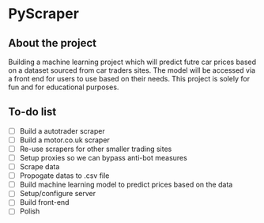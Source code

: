 # PyScraper

## About the project
Building a machine learning project which will predict futre car prices based on a dataset sourced from car traders sites. The model will be accessed via a front end for users to use based on their needs. This project is solely for fun and for educational purposes.
## To-do list
- [ ] Build a autotrader scraper
- [ ] Build a motor.co.uk scraper
- [ ] Re-use scrapers for other smaller trading sites
- [ ] Setup proxies so we can bypass anti-bot measures
- [ ] Scrape data
- [ ] Propogate datas to .csv file
- [ ] Build machine learning model to predict prices based on the data
- [ ] Setup/configure server
- [ ] Build front-end
- [ ] Polish
